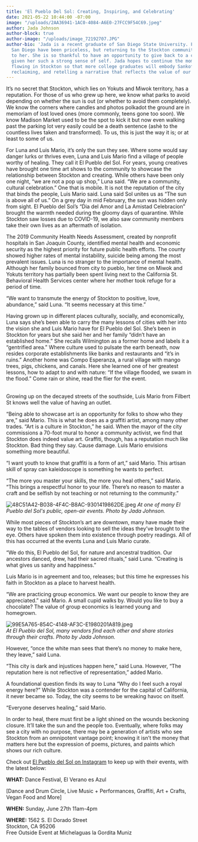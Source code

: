 ```yaml
---
title: 'El Pueblo Del Sol: Creating, Inspiring, and Celebrating'
date: 2021-05-22 10:44:00 -07:00
image: "/uploads/2AA36941-1AC0-4084-A6E0-27FCC9F54C69.jpeg"
author: Jada Johnson
author-block: true
author-image: "/uploads/image_72192707.JPG"
author-bio: 'Jada is a recent graduate of San Diego State University. Five years in
  San Diego have been priceless, but returning to the Stockton community means everything
  to her. She is so thankful to have an opportunity to give back to a city that has
  given her such a strong sense of self. Jada hopes to continue the momentum already
  flowing in Stockton so that more college graduates will embody Sankofa – returning,
  reclaiming, and retelling a narrative that reflects the value of our community. '
---
```


It’s no secret that Stockton, which lies on Yokuts and Miwok territory, has a reputation. For those of us who grew up here, we know what parks to avoid depending on whether the sun is out (or whether to avoid them completely). We know the corners where candles and photos polkadot the ground are in memoriam of lost loved ones (more commonly, teens gone too soon). We know Madison Market used to be the spot to kick it but now even walking past the parking lot very easily could be a death sentence (ashè to the countless lives taken and transformed). To us, this is just the way it is; or at least to some of us.

For Luna and Luis Mario, it’s only the sun they see. Where some would say danger lurks or thrives even, Luna and Luis Mario find a village of people worthy of healing. They call it El Pueblo del Sol. For years, young creatives have brought one time art shows to the community to showcase the relationship between Stockton and creating. While others have been only one night, “we are not a pop up shop,” Luna said. “We are a community, cultural celebration.” One that is mobile.
It is not the reputation of the city that binds the people, Luis Mario said. Luna said Sol unites us as “The sun is above all of us.” On a grey day in mid February, the sun was hidden only from sight. El Pueblo del Sol’s “Dia del Amor and La Amistad Celebracion” brought the warmth needed during the gloomy days of quarantine. While Stockton saw losses due to COVID-19, we also saw community members take their own lives as an aftermath of isolation.

The 2019 Community Health Needs Assessment, created by nonprofit hospitals in San Joaquin County, identified mental health and economic security as the highest priority for future public health efforts. The county showed higher rates of mental instability, suicide being among the most prevalent issues. Luna is no stranger to the importance of mental health. Although her family bounced from city to pueblo, her time on Miwok and Yokuts territory has partially been spent living next to the California St. Behavioral Health Services center where her mother took refuge for a period of time.

“We want to transmute the energy of Stockton to positive, love, abundance,” said Luna. “It seems necessary at this time.”

Having grown up in different places culturally, socially, and economically, Luna says she’s been able to carry the many lessons of cities with her into the vision she and Luis Mario have for El Pueblo del Sol. She’s been in Stockton for years but she said her and her family “didn’t have an established home.” She recalls Wilmington as a former home and labels it a “gentrified area.” Where culture used to pulsate the earth beneath, now resides corporate establishments like banks and restaurants and “it’s in ruins.” Another home was Compo Esperanza, a rural village with mango trees, pigs, chickens, and canals. Here she learned one of her greatest lessons, how to adapt to and with nature: “If the village flooded, we swam in the flood.” Come rain or shine, read the flier for the event.

\
Growing up on the decayed streets of the southside, Luis Mario from Filbert St knows well the value of having an outlet.

“Being able to showcase art is an opportunity for folks to show who they are,” said Mario. This is what he does as a graffiti artist, among many other trades. “Art is a culture in Stockton,” he said. When the mayor of the city commissions a 70-foot mural to honor a community activist, we find that Stockton does indeed value art. Graffiti, though, has a reputation much like Stockton. Bad thing they say. Cause damage. Luis Mario envisions something more beautiful.

“I want youth to know that graffiti is a form of art,” said Mario. This artisan skill of spray can kaleidoscope is something he wants to perfect.

“The more you master your skills, the more you heal others,” said Mario. “This brings a respectful honor to your life. There’s no reason to master a craft and be selfish by not teaching or not returning to the community.”

![48C51A42-B038-4F4C-B8AC-9301419862DE.jpeg](/uploads/48C51A42-B038-4F4C-B8AC-9301419862DE.jpeg)
*At one of many El Pueblo del Sol's public, open-air events. Photo by Jada Johnson.*

While most pieces of Stockton’s art are downtown, many have made their way to the tables of vendors looking to sell the ideas they’ve brought to the eye. Others have spoken them into existence through poetry readings. All of this has occurred at the events Luna and Luis Mario curate.

“We do this, El Pueblo del Sol, for nature and ancestral tradition. Our ancestors danced, drew, had their sacred rituals,” said Luna. “Creating is what gives us sanity and happiness.”

Luis Mario is in agreement and too, releases; but this time he expresses his faith in Stockton as a place to harvest health.

“We are practicing group economics. We want our people to know they are appreciated.” said Mario. A small cupid walks by. Would you like to buy a chocolate? The value of group economics is learned young and homegrown.

![99E5A765-854C-4148-AF3C-E1980201A819.jpeg](/uploads/99E5A765-854C-4148-AF3C-E1980201A819.jpeg)\
*At El Pueblo del Sol, many vendors find each other and share stories through their crafts. Photo by Jada Johnson.*

However,  “once the white man sees that there’s no money to make here, they leave,” said Luna.

“This city is dark and injustices happen here,” said Luna. However, “The reputation here is not reflective of representation,” added Mario.

A foundational question finds its way to Luna “Why do I feel such a royal energy here?” While Stockton was a contender for the capital of California, it never became so. Today, the city seems to be wreaking havoc on itself.

“Everyone deserves healing,” said Mario.

In order to heal, there must first be a light shined on the wounds beckoning closure. It’ll take the sun and the people too. Eventually, where folks may see a city with no purpose, there may be a generation of artists who see Stockton from an omnipotent vantage point; knowing it isn’t the money that matters here but the expression of poems, pictures, and paints which shows our rich culture.

Check out [El Pueblo del Sol on Instagram](https://www.instagram.com/elpueblodelsol/?utm_medium=copy_link) to keep up with their events, with the latest below:

**WHAT:** Dance Festival,
El Verano es Azul

\[Dance and Drum Circle,
Live Music \+ Performances,
Graffiti,
Art \+ Crafts,
Vegan Food and More\]

**WHEN:** Sunday, June 27th
11am-4pm

**WHERE:** 1562 S. El Dorado Street\
Stockton, CA 95206\
Free Outside Event at Michelaguas la Gordita Muniz